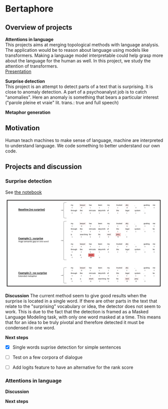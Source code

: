 # Bertaphore

## Overview of projects

**Attentions in language**\
This projects aims at merging topological methods with language analysis. The application would be to reason about language using models like transformers. Making a language model interpretable could help grasp more about the language for the human as well. In this project, we study the attention of transformers.\
[Presentation](https://docs.google.com/presentation/d/1UjCcLKT5R26-X0hwlUVMwTTNGA-eYCanZza-2dt0NfE/edit#slide=id.g2eddf68fc32_0_3)


**Surprise detection**\
This project is an attempt to detect parts of a text that is surprising. It is close to anomaly detection. A part of a psychoanalyst job is to catch "anomalies". Here an anomaly is something that bears a particular interest ("parole pleine et vraie" lit. trans.: true and full speech)

**Metaphor generation**


## Motivation

<!-- intended for dialogue analysis bc simple sentences, and the text is more free-->

Human teach machines to make sense of language, machine are interpreted to understand language. We code something to better understand our own code.

## Projects and discussion

### Surprise detection

See [the notebook](notebooks/surprise-detection.ipynb)

<img src="https://github.com/PierrickLeroy/bertaphore/blob/master/images/readme_images/shark_laywer_prey.png" width="500" />

**Discussion**
The current method seem to give good results when the surprise is located in a single word. If there are other parts in the text that relate to the "surprising" vocabulary or idea, the detector does not seem to work. This is due to the fact that the detection is framed as a Masked Language Modeling task, with only one word masked at a time. This means that for an idea to be truly pivotal and therefore detected it must be condensed in one word.

**Next steps**
- [x] Single words suprise detection for simple sentences
- [ ] Test on a few corpora of dialogue
- [ ] Add logits feature to have an alternative for the rank score


### Attentions in language

**Discussion**

**Next steps**